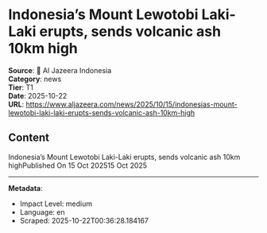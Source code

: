 # Indonesia’s Mount Lewotobi Laki-Laki erupts, sends volcanic ash 10km high

**Source**: 📰 Al Jazeera Indonesia  
**Category**: news  
**Tier**: T1  
**Date**: 2025-10-22  
**URL**: https://www.aljazeera.com/news/2025/10/15/indonesias-mount-lewotobi-laki-laki-erupts-sends-volcanic-ash-10km-high

## Content

Indonesia’s Mount Lewotobi Laki-Laki erupts, sends volcanic ash 10km highPublished On 15 Oct 202515 Oct 2025

---

**Metadata**:
- Impact Level: medium
- Language: en
- Scraped: 2025-10-22T00:36:28.184167
